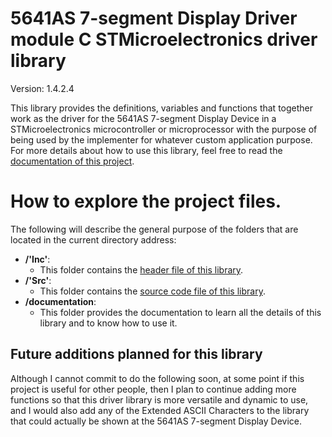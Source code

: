 # 5641AS 7-segment Display Driver module C STMicroelectronics driver library

Version: 1.4.2.4

This library provides the definitions, variables and functions that together work as the driver for the 5641AS 7-segment
Display Device in a STMicroelectronics microcontroller or microprocessor with the purpose of being used by the
implementer for whatever custom application purpose. For more details about how to use this library, feel free to read
the
<a href=https://github.com/Mortrack/5641AS_seven_segment_display_STM_driver/tree/main/documentation>documentation of this project</a>.

# How to explore the project files.
The following will describe the general purpose of the folders that are located in the current directory address:

- **/'Inc'**:
    - This folder contains the <a href=https://github.com/Mortrack/5641AS_seven_segment_display_STM_driver/blob/main/Inc/5641as_display_driver.h>header file of this library</a>.
- **/'Src'**:
    - This folder contains the <a href=https://github.com/Mortrack/5641AS_seven_segment_display_STM_driver/blob/main/Src/5641as_display_driver.c>source code file of this library</a>.
- **/documentation**:
    - This folder provides the documentation to learn all the details of this library and to know how to use it. 

## Future additions planned for this library

Although I cannot commit to do the following soon, at some point if this project is useful for other people, then I plan
to continue adding more functions so that this driver library is more versatile and dynamic to use, and I would also add
any of the Extended ASCII Characters to the library that could actually be shown at the 5641AS 7-segment Display Device.
